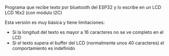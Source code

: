 Programa que recibe texto por bluetooth del ESP32 y lo escribe en un LCD LCD 16x2 (con módulo I2C)

Esta versión es muy básica y tiene limitaciones:

* Si la longitud del texto es mayor a 16 caracteres no se ve completo en el LCD
* Si el texto supera el buffer del LCD (normalmente unos 40 caracteres) el comportamiento es indefinido
